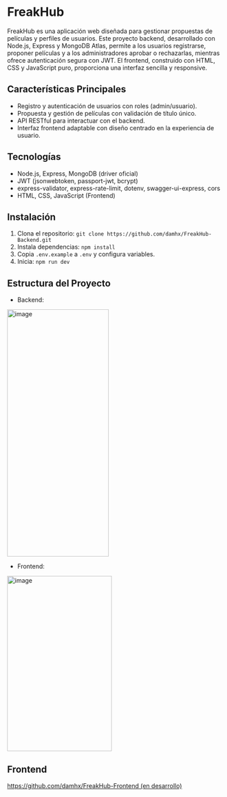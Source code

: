 # FreakHub

FreakHub es una aplicación web diseñada para gestionar propuestas de películas y perfiles de usuarios. Este proyecto backend, desarrollado con Node.js, Express y MongoDB Atlas, permite a los usuarios registrarse, proponer películas y a los administradores aprobar o rechazarlas, mientras ofrece autenticación segura con JWT. El frontend, construido con HTML, CSS y JavaScript puro, proporciona una interfaz sencilla y responsive.

## Características Principales
- Registro y autenticación de usuarios con roles (admin/usuario).
- Propuesta y gestión de películas con validación de título único.
- API RESTful para interactuar con el backend.
- Interfaz frontend adaptable con diseño centrado en la experiencia de usuario.

## Tecnologías
- Node.js, Express, MongoDB (driver oficial)
- JWT (jsonwebtoken, passport-jwt, bcrypt)
- express-validator, express-rate-limit, dotenv, swagger-ui-express, cors
- HTML, CSS, JavaScript (Frontend)

## Instalación
1. Clona el repositorio: `git clone https://github.com/damhx/FreakHub-Backend.git`
2. Instala dependencias: `npm install`
3. Copia `.env.example` a `.env` y configura variables.
4. Inicia: `npm run dev`

## Estructura del Proyecto
- Backend:
<img width="236" height="574" alt="image" src="https://github.com/user-attachments/assets/055a2599-c90f-4716-89d2-b46bf48e8cdc" />

- Frontend:
<img width="243" height="407" alt="image" src="https://github.com/user-attachments/assets/cf431833-3293-43ff-b613-88fc4d4e364c" />

## Frontend
[https://github.com/damhx/FreakHub-Frontend (en desarrollo)](https://github.com/BreynerFernandoPintoCardenas13/FreakHubFrontend.git)

